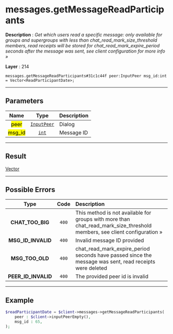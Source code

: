 # messages.getMessageReadParticipants

**Description** : *Get which users read a specific message: only available for groups and supergroups with less than chat\_read\_mark\_size\_threshold members, read receipts will be stored for chat\_read\_mark\_expire\_period seconds after the message was sent, see client configuration for more info &raquo;*

**Layer** : 214

```tl
messages.getMessageReadParticipants#31c1c44f peer:InputPeer msg_id:int = Vector<ReadParticipantDate>;
```

---

## Parameters

| Name | Type | Description |
| :---: | :---: | :--- |
| <mark>peer</mark> | [`InputPeer`](type/InputPeer) | Dialog |
| <mark>msg_id</mark> | [`int`](type/int) | Message ID |

---

## Result

[Vector<ReadParticipantDate>](type/ReadParticipantDate)

---

## Possible Errors

| Type | Code | Description |
| :---: | :---: | :--- |
| **CHAT_TOO_BIG** | `400` | This method is not available for groups with more than chat_read_mark_size_threshold members, see client configuration » |
| **MSG_ID_INVALID** | `400` | Invalid message ID provided |
| **MSG_TOO_OLD** | `400` | chat_read_mark_expire_period seconds have passed since the message was sent, read receipts were deleted |
| **PEER_ID_INVALID** | `400` | The provided peer id is invalid |

---

## Example

```php
$readParticipantDate = $client->messages->getMessageReadParticipants(
	peer : $client->inputPeerEmpty(),
	msg_id : 65,
);
```